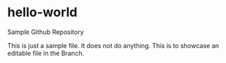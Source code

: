 # hello-world
Sample Github Repository

This is just a sample file. It does not do anything. 
This is to showcase an editable file in the Branch.
